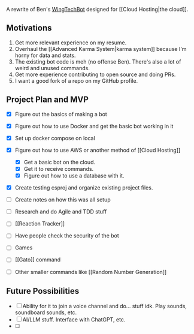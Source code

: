 A rewrite of Ben's [WingTechBot](https://github.com/benjaminiserman/WingTechBot) designed for [[Cloud Hosting|the cloud]].

## Motivations
1. Get more relevant experience on my resume.
2. Overhaul the [[Advanced Karma System|karma system]] because I'm horny for data and stats.
3. The existing bot code is meh (no offense Ben). There's also a lot of weird and unused commands.
5. Get more experience contributing to open source and doing PRs.
6. I want a good fork of a repo on my GitHub profile.

## Project Plan and MVP
- [x] Figure out the basics of making a bot
- [x] Figure out how to use Docker and get the basic bot working in it
- [x] Set up docker compose on local
- [x] Figure out how to use AWS or another method of [[Cloud Hosting]]
	- [x] Get a basic bot on the cloud.
	- [x] Get it to receive commands.
	- [x] Figure out how to use a database with it.
- [x] Create testing csproj and organize existing project files.
- [ ] Create notes on how this was all setup
- [ ] Research and do Agile and TDD stuff
- [ ] [[Reaction Tracker]]
- [ ] Have people check the security of the bot
- [ ] Games
- [ ] [[Gato]] command
- [ ] Other smaller commands like [[Random Number Generation]]


## Future Possibilities
- [ ] Ability for it to join a voice channel and do... stuff idk. Play sounds, soundboard sounds, etc.
- [ ] AI/LLM stuff. Interface with ChatGPT, etc.
- [ ] 